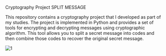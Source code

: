 Cryptography Project
SPLIT MESSAGE

This repository contains a cryptography project that I developed as part of my studies. 
The project is implemented in Python and provides a set of tools for encrypting and decrypting messages using cryptographic algorithm.
This tool allows you to split a secret message into codes and then combine those codes to recover the original secret message.




![1](https://user-images.githubusercontent.com/103239717/224555839-3eed8ac3-615a-4f42-b5d6-2f70d87b1f79.png)
